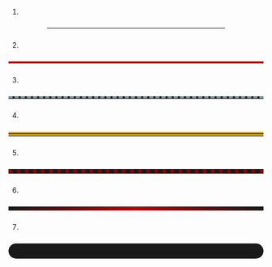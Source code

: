 1. 
<hr style="margin: 1.5rem 15%;" />

2. 
<hr style="border-top: 3px solid #BE0000; margin: 1.5rem 0;" />

3. 
<hr style="border-top: 4px dashed #708E99; margin: 1.5rem 0;" />

4. 
<hr style="border-top: 8px double #FFB81D; margin: 1.5rem 0;" />

5. 
<hr style="border-top: 8px dotted #890000; margin: 1.5rem 0;" />

6.
<hr style="border-top: none; height: 8px; background-image: linear-gradient(to right, rgba(0, 0, 0, 0), #BE0000, rgba(0, 0, 0, 0)); margin: 1.5rem 0;" />

7.
<hr style="height: 30px; border-color: #3ABFC0; border-width: 3px 0 0 0; border-radius: 20px; margin: 1.5rem 0;" />

